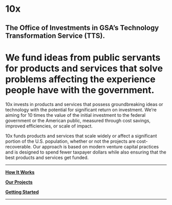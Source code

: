# 10x

## The Office of Investments in GSA’s Technology Transformation Service (TTS).

# We fund ideas from public servants for products and services that solve problems affecting the experience people have with the government.

10x invests in products and services that possess groundbreaking ideas or technology with the potential for significant return on investment. We’re aiming for 10 times the value of the initial investment to the federal government or the American public, measured through cost savings, improved efficiencies, or scale of impact.

10x funds products and services that scale widely or affect a significant portion of the U.S. population, whether or not the projects are cost-recoverable. Our approach is based on modern venture capital practices and is designed to spend fewer taxpayer dollars while also ensuring that the best products and services get funded.

---

[**How It Works**](process.md)

[**Our Projects**](projects.md)

[**Getting Started**](getting-started.md)

---
